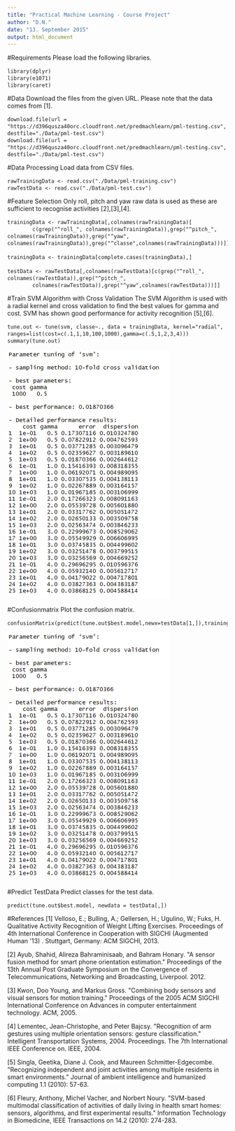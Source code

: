 ```yaml
---
title: "Practical Machine Learning - Course Project"
author: "D.N."
date: "13. September 2015"
output: html_document
---
```


#Requirements
Please load the following libraries.
```{r}
library(dplyr)
library(e1071)
library(caret)
```

#Data
Download the files from the given URL. Please note that the data comes from [1].
```{r}
download.file(url = "https://d396qusza40orc.cloudfront.net/predmachlearn/pml-testing.csv", destfile="./Data/pml-test.csv")
download.file(url = "https://d396qusza40orc.cloudfront.net/predmachlearn/pml-testing.csv", destfile="./Data/pml-test.csv")
```
#Data Processing
Load data from CSV files.
```{r, echo=FALSE}
rawTrainingData <- read.csv("./Data/pml-training.csv")
rawTestData <- read.csv("./Data/pml-test.csv")
```

#Feature Selection
Only roll, pitch and yaw raw data is used as these are sufficient to recognise activities [2],[3],[4].
```{r}
trainingData <- rawTrainingData[,colnames(rawTrainingData)[
        c(grep("^roll_", colnames(rawTrainingData)),grep("^pitch_", colnames(rawTrainingData)),grep("^yaw",                                                 colnames(rawTrainingData)),grep("^classe",colnames(rawTrainingData)))]]

trainingData <- trainingData[complete.cases(trainingData),]

testData <- rawTestData[,colnames(rawTestData)[c(grep("^roll_", colnames(rawTestData)),grep("^pitch_", 
        colnames(rawTestData)),grep("^yaw",colnames(rawTestData)))]]
```

#Train SVM Algorithm with Cross Validation
The SVM Algorithm is used with a radial kernel and cross validation to find the best values for gamma and cost. SVM has shown good performance for activity recognition [5],[6].
```{r}
tune.out <- tune(svm, classe~., data = trainingData, kernel="radial", ranges=list(cost=c(.1,1,10,100,1000),gamma=c(.5,1,2,3,4))) 
summary(tune.out)
```
![Cross Validation Summary](https://raw.githubusercontent.com/dinonien/PML/master/Assets/tune_out.png)

#Confusionmatrix
Plot the confusion matrix.
```{r}
confusionMatrix(predict(tune.out$best.model,newx=testData[1,]),trainingData[,"classe"])
```
![Confusion Matrix](https://raw.githubusercontent.com/dinonien/PML/master/Assets/tune_out.png)

#Predict TestData
Predict classes for the test data.
```{r}
predict(tune.out$best.model, newdata = testData[,])
```

#References
[1] Velloso, E.; Bulling, A.; Gellersen, H.; Ugulino, W.; Fuks, H. Qualitative Activity Recognition of Weight Lifting Exercises. Proceedings         of 4th International Conference in Cooperation with SIGCHI (Augmented Human '13) . Stuttgart, Germany: ACM SIGCHI, 2013.

[2] Ayub, Shahid, Alireza Bahraminisaab, and Bahram Honary. "A sensor fusion method for smart phone orientation estimation." Proceedings of         the 13th Annual Post Graduate Symposium on the Convergence of Telecommunications, Networking and Broadcasting, Liverpool. 2012.

[3] Kwon, Doo Young, and Markus Gross. "Combining body sensors and visual sensors for motion training." Proceedings of the 2005 ACM SIGCHI          International Conference on Advances in computer entertainment technology. ACM, 2005.

[4] Lementec, Jean-Christophe, and Peter Bajcsy. "Recognition of arm gestures using multiple orientation sensors: gesture classification."          Intelligent Transportation Systems, 2004. Proceedings. The 7th International IEEE Conference on. IEEE, 2004.

[5] Singla, Geetika, Diane J. Cook, and Maureen Schmitter-Edgecombe. "Recognizing independent and joint activities among multiple residents         in smart environments." Journal of ambient intelligence and humanized computing 1.1 (2010): 57-63.

[6] Fleury, Anthony, Michel Vacher, and Norbert Noury. "SVM-based multimodal classification of activities of daily living in health smart           homes: sensors, algorithms, and first experimental results." Information Technology in Biomedicine, IEEE Transactions on 14.2                   (2010): 274-283.